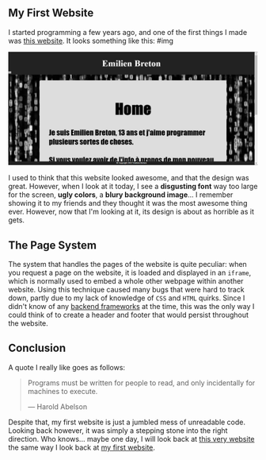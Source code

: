 ## My First Website

I started programming a few years ago, and one of the first things I made was [this website](./client/index.html). It looks something like this:
#img

![screenshot of gray website with large bold font](./screenshot.jpg)

I used to think that this website looked awesome, and that the design was great. However, when I look at it today, I see a **disgusting font** way too large for the screen, **ugly colors**, a **blury background image**... I remember showing it to my friends and they thought it was the most awesome thing ever. However, now that I'm looking at it, its design is about as horrible as it gets.

## The Page System

The system that handles the pages of the website is quite peculiar: when you request a page on the website, it is loaded and displayed in an `iframe`, which is normally used to embed a whole other webpage within another website. Using this technique caused many bugs that were hard to track down, partly due to my lack of knowledge of `CSS` and `HTML` quirks. Since I didn't know of any [backend frameworks](https://developer.mozilla.org/en-US/docs/Learn/Server-side/First_steps/Web_frameworks) at the time, this was the only way I could think of to create a header and footer that would persist throughout the website.

## Conclusion

A quote I really like goes as follows:

> Programs must be written for people to read, and only incidentally for machines to execute.
>
> &mdash; Harold Abelson

Despite that, my first website is just a jumbled mess of unreadable code. Looking back however, it was simply a stepping stone into the right direction. Who knows... maybe one day, I will look back at [this very website](https://github.com/Bricktech2000/Website) the same way I look back at [my first website](./client/index.html).
